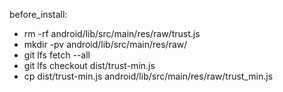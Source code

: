 before_install:
  - rm -rf android/lib/src/main/res/raw/trust.js
  - mkdir -pv android/lib/src/main/res/raw/
  - git lfs fetch --all
  - git lfs checkout dist/trust-min.js
  - cp dist/trust-min.js android/lib/src/main/res/raw/trust_min.js
